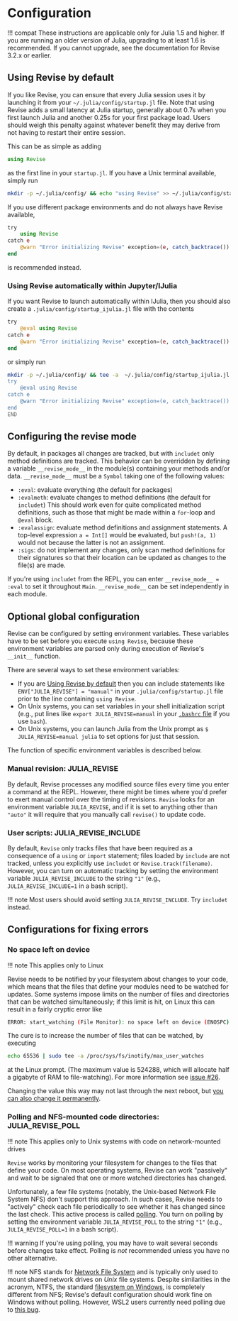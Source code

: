 # Configuration

!!! compat
    These instructions are applicable only for Julia 1.5 and higher. If you are running an older version of Julia, upgrading to at least 1.6 is recommended. If you cannot upgrade, see the documentation for Revise 3.2.x or earlier.

## Using Revise by default

If you like Revise, you can ensure that every Julia session uses it by
launching it from your `~/.julia/config/startup.jl` file.
Note that using Revise adds a small latency at Julia startup, generally about 0.7s when you first launch Julia and another 0.25s for your first package load.
Users should weigh this penalty against whatever benefit they may derive from not having to restart their entire session.

This can be as simple as adding

```julia
using Revise
```
as the first line in your `startup.jl`. If you have a Unix terminal available, simply run
```bash
mkdir -p ~/.julia/config/ && echo "using Revise" >> ~/.julia/config/startup.jl
```

If you use different package environments and do not always have Revise available,

```julia
try
    using Revise
catch e
    @warn "Error initializing Revise" exception=(e, catch_backtrace())
end
```

is recommended instead.

### Using Revise automatically within Jupyter/IJulia

If you want Revise to launch automatically within IJulia, then you should also create a `.julia/config/startup_ijulia.jl` file with the contents

```julia
try
    @eval using Revise
catch e
    @warn "Error initializing Revise" exception=(e, catch_backtrace())
end
```
or simply run
```bash
mkdir -p ~/.julia/config/ && tee -a  ~/.julia/config/startup_ijulia.jl << END
try
    @eval using Revise
catch e
    @warn "Error initializing Revise" exception=(e, catch_backtrace())
end
END
```

## Configuring the revise mode

By default, in packages all changes are tracked, but with `includet` only method definitions are tracked.
This behavior can be overridden by defining a variable `__revise_mode__` in the module(s) containing
your methods and/or data. `__revise_mode__` must be a `Symbol` taking one of the following values:

- `:eval`: evaluate everything (the default for packages)
- `:evalmeth`: evaluate changes to method definitions (the default for `includet`)
  This should work even for quite complicated method definitions, such as those that might
  be made within a `for`-loop and `@eval` block.
- `:evalassign`: evaluate method definitions and assignment statements. A top-level expression
  `a = Int[]` would be evaluated, but `push!(a, 1)` would not because the latter is not an assignment.
- `:sigs`: do not implement any changes, only scan method definitions for their signatures so that
  their location can be updated as changes to the file(s) are made.

If you're using `includet` from the REPL, you can enter `__revise_mode__ = :eval` to set
it throughout `Main`. `__revise_mode__` can be set independently in each module.

## Optional global configuration

Revise can be configured by setting environment variables. These variables have to be
set before you execute `using Revise`, because these environment variables are parsed
only during execution of Revise's `__init__` function.

There are several ways to set these environment variables:

- If you are [Using Revise by default](@ref) then you can include statements like
  `ENV["JULIA_REVISE"] = "manual"` in your `.julia/config/startup.jl` file prior to
  the line containing `using Revise`.
- On Unix systems, you can set variables in your shell initialization script
  (e.g., put lines like `export JULIA_REVISE=manual` in your
  [`.bashrc` file](http://www.linuxfromscratch.org/blfs/view/svn/postlfs/profile.html)
  if you use `bash`).
- On Unix systems, you can launch Julia from the Unix prompt as `$ JULIA_REVISE=manual julia`
  to set options for just that session.

The function of specific environment variables is described below.

### Manual revision: JULIA_REVISE

By default, Revise processes any modified source files every time you enter
a command at the REPL.
However, there might be times where you'd prefer to exert manual control over
the timing of revisions. `Revise` looks for an environment variable
`JULIA_REVISE`, and if it is set to anything other than `"auto"` it
will require that you manually call `revise()` to update code.

### User scripts: JULIA\_REVISE\_INCLUDE

By default, `Revise` only tracks files that have been required as a consequence of
a `using` or `import` statement; files loaded by `include` are not
tracked, unless you explicitly use `includet` or `Revise.track(filename)`. However, you can turn on
automatic tracking by setting the environment variable `JULIA_REVISE_INCLUDE` to the
string `"1"` (e.g., `JULIA_REVISE_INCLUDE=1` in a bash script).

!!! note
    Most users should avoid setting `JULIA_REVISE_INCLUDE`.
    Try `includet` instead.

## Configurations for fixing errors

### No space left on device

!!! note
    This applies only to Linux

Revise needs to be notified by your filesystem about changes to your code,
which means that the files that define your modules need to be watched for updates.
Some systems impose limits on the number of files and directories that can be
watched simultaneously; if this limit is hit, on Linux this can result in a fairly cryptic
error like

```sh
ERROR: start_watching (File Monitor): no space left on device (ENOSPC)
```

The cure is to increase the number of files that can be watched, by executing

```sh
echo 65536 | sudo tee -a /proc/sys/fs/inotify/max_user_watches
```

at the Linux prompt. (The maximum value is 524288,
which will allocate half a gigabyte of RAM to file-watching).
For more information see [issue #26](https://github.com/timholy/Revise.jl/issues/26).

Changing the value this way may not last through the next reboot,
but [you can also change it permanently](https://askubuntu.com/questions/716431/inotify-max-user-watches-value-resets-on-reboot-how-to-change-it-permanently).

### Polling and NFS-mounted code directories: JULIA\_REVISE\_POLL

!!! note
    This applies only to Unix systems with code on network-mounted drives

`Revise` works by monitoring your filesystem for changes to the files that define your code.
On most operating systems, Revise can work "passively" and wait to be signaled
that one or more watched directories has changed.

Unfortunately, a few file systems (notably, the Unix-based Network File System NFS) don't support this approach. In such cases, Revise needs to "actively" check each file periodically to see whether it has changed since the last check. This active process is called [polling](https://en.wikipedia.org/wiki/Polling_(computer_science)).
You turn on polling by setting the environment variable `JULIA_REVISE_POLL` to the
string `"1"` (e.g., `JULIA_REVISE_POLL=1` in a bash script).

!!! warning
    If you're using polling, you may have to wait several seconds before changes take effect.
    Polling is *not* recommended unless you have no other alternative.

!!! note
    NFS stands for [Network File System](https://en.wikipedia.org/wiki/Network_File_System) and is typically only used to mount shared network drives on *Unix* file systems.
    Despite similarities in the acronym, NTFS, the standard [filesystem on Windows](https://en.wikipedia.org/wiki/NTFS), is completely different from NFS; Revise's default configuration should work fine on Windows without polling.
    However, WSL2 users currently need polling due to [this bug](https://github.com/JuliaLang/julia/issues/37029).
